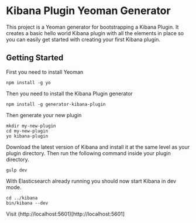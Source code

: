 # Kibana Plugin Yeoman Generator

This project is a Yeoman generator for bootstrapping a Kibana Plugin. It creates a basic hello world Kibana plugin with all the elements in place so you can easily get started with creating your first Kibana plugin.

## Getting Started

First you need to install Yeoman

```
npm install -g yo
```

Then you need to install the Kibana Plugin generator

```
npm install -g generator-kibana-plugin
```

Then generate your new plugin

```
mkdir my-new-plugin
cd my-new-plugin
yo kibana-plugin
```

Download the latest version of Kibana and install it at the same level as your plugin directory. Then run the following command inside your plugin directory.

```
gulp dev
```

With Elasticsearch already running you should now start Kibana in dev mode.

```
cd ../kibana
bin/kibana --dev
```

Visit (http://localhost:5601)[http://localhost:5601]
